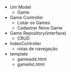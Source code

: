 - Um Model
    - Game
 - Game Controller
    - Listar os Games
    - Cadastrar Novo Game
 - Game Repository(interface)
    - CRUD
 - IndexController
    - rotas de navegação
 - template
    - gameadd.html
    - gamelist.html
